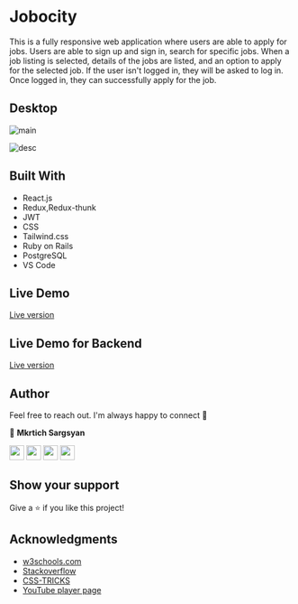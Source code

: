 # Jobocity

This is a fully responsive web application where users are able to apply for jobs. Users are able to sign up and sign in, search for specific jobs. When a job listing is selected, details of the jobs are listed, and an option to apply for the selected job. If the user isn't logged in, they will be asked to log in. Once logged in, they can successfully apply for the job. 

## Desktop
![main](https://user-images.githubusercontent.com/31889642/126214994-dcafd39b-6d87-4601-957c-cd848ed4e27b.png)

![desc](https://user-images.githubusercontent.com/31889642/126215038-1afbe241-6f58-474e-8882-b68a89eff6c7.png)

## Built With

- React.js
- Redux,Redux-thunk
- JWT
- CSS
- Tailwind.css
- Ruby on Rails
- PostgreSQL
- VS Code

## Live Demo

<a href= "https://zen-hamilton-529609.netlify.app/" target="_blank">Live version</a>


## Live Demo for Backend

<a href= "https://nameless-hamlet-62856.herokuapp.com/" target="_blank">Live version</a>


## Author

Feel free to reach out. I'm always happy to connect :slightly_smiling_face:

👤 **Mkrtich Sargsyan**


[<code><img height="26" src="https://cdn.iconscout.com/icon/free/png-256/github-153-675523.png"></code>](https://github.com/MkrtichSargsyan)
[<code><img height="26" src="https://upload.wikimedia.org/wikipedia/sco/thumb/9/9f/Twitter_bird_logo_2012.svg/1200px-Twitter_bird_logo_2012.svg.png"></code>](https://twitter.com/MkrtichSargsyan)
[<code><img height="26" src="https://upload.wikimedia.org/wikipedia/commons/thumb/c/c9/Linkedin.svg/1200px-Linkedin.svg.png"></code>](https://www.linkedin.com/in/mkrtich-sargsyan/)
[<code><img height="26" src="https://cdn4.iconfinder.com/data/icons/free-colorful-icons/360/gmail.png"></code>](mailto:mkrtichsargsyan24@gmail.com)



## Show your support

Give a ⭐️ if you like this project!

## Acknowledgments

- <a href="https://www.w3schools.com/" target="_blank">w3schools.com</a> 
- <a href="https://www.stackoverflow.com/" target="_blank">Stackoverflow</a>
- <a href="https://css-tricks.com/" target="_blank">CSS-TRICKS</a>
- <a href="https://youtube.com/" target="_blank">YouTube player page</a>